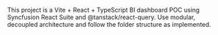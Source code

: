 <!-- Use this file to provide workspace-specific custom instructions to Copilot. For more details, visit https://code.visualstudio.com/docs/copilot/copilot-customization#_use-a-githubcopilotinstructionsmd-file -->

This project is a Vite + React + TypeScript BI dashboard POC using Syncfusion React Suite and @tanstack/react-query. Use modular, decoupled architecture and follow the folder structure as implemented.
